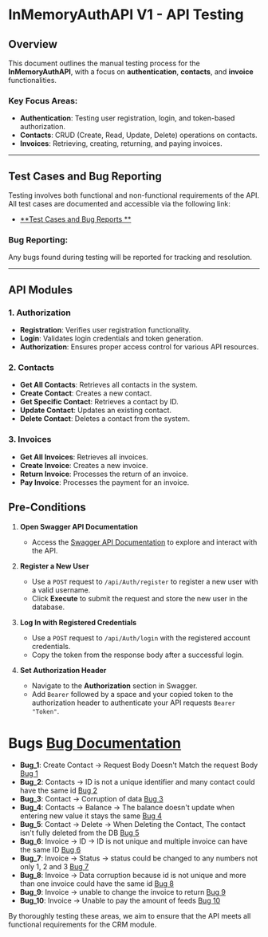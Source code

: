 # InMemoryAuthAPI V1 - API Testing

## Overview
This document outlines the manual testing process for the **InMemoryAuthAPI**, with a focus on **authentication**, **contacts**, and **invoice** functionalities.

### Key Focus Areas:
- **Authentication**: Testing user registration, login, and token-based authorization.
- **Contacts**: CRUD (Create, Read, Update, Delete) operations on contacts.
- **Invoices**: Retrieving, creating, returning, and paying invoices.

---

## Test Cases and Bug Reporting

Testing involves both functional and non-functional requirements of the API. All test cases are documented and accessible via the following link:

- [**Test Cases and Bug Reports **](https://docs.google.com/spreadsheets/d/1di4_oJrd1n3Hkw6CmIrcpZ4swlGvlpB-00YibXNPqZg/edit?gid=0#gid=0)

### Bug Reporting:
Any bugs found during testing will be reported for tracking and resolution.

---

## API Modules

### 1. Authorization
- **Registration**: Verifies user registration functionality.
- **Login**: Validates login credentials and token generation.
- **Authorization**: Ensures proper access control for various API resources.

### 2. Contacts
- **Get All Contacts**: Retrieves all contacts in the system.
- **Create Contact**: Creates a new contact.
- **Get Specific Contact**: Retrieves a contact by ID.
- **Update Contact**: Updates an existing contact.
- **Delete Contact**: Deletes a contact from the system.

### 3. Invoices
- **Get All Invoices**: Retrieves all invoices.
- **Create Invoice**: Creates a new invoice.
- **Return Invoice**: Processes the return of an invoice.
- **Pay Invoice**: Processes the payment for an invoice.
  
## Pre-Conditions

1. **Open Swagger API Documentation**  
   - Access the [Swagger API Documentation](https://qa-assignment.sortcrm.com/swagger/index.html) to explore and interact with the API.

2. **Register a New User**  
   - Use a `POST` request to `/api/Auth/register` to register a new user with a valid username.  
   - Click **Execute** to submit the request and store the new user in the database.

3. **Log In with Registered Credentials**  
   - Use a `POST` request to `/api/Auth/login` with the registered account credentials.  
   - Copy the token from the response body after a successful login.

4. **Set Authorization Header**  
   - Navigate to the **Authorization** section in Swagger.  
   - Add `Bearer` followed by a space and your copied token to the authorization header to authenticate your API requests `Bearer "Token"`.


# Bugs [Bug Documentation](https://docs.google.com/spreadsheets/d/1di4_oJrd1n3Hkw6CmIrcpZ4swlGvlpB-00YibXNPqZg/edit?gid=2059204296#gid=2059204296)

- **Bug_1**: Create Contact -> Request Body Doesn't Match the request Body [Bug 1](https://github.com/MMousa126/API-Testing---InMemoryAuthAPI-V1/tree/master/Issues/issue_1)
- **Bug_2**: Contacts -> ID is not a unique identifier and many contact could have the same id [Bug 2](https://github.com/MMousa126/API-Testing---InMemoryAuthAPI-V1/tree/master/Issues/issue_2)
- **Bug_3**: Contact -> Corruption of data [Bug 3](https://github.com/MMousa126/API-Testing---InMemoryAuthAPI-V1/tree/master/Issues/issue_3)
- **Bug_4**: Contacts -> Balance -> The balance doesn't update when entering new value it stays the same [Bug 4](https://github.com/MMousa126/API-Testing---InMemoryAuthAPI-V1/tree/master/Issues/issue_4)
- **Bug_5**: Contact -> Delete -> When Deleting the Contact, The contact isn't fully deleted from the DB [Bug 5](https://github.com/MMousa126/API-Testing---InMemoryAuthAPI-V1/tree/master/Issues/issue_5)
- **Bug_6**: Invoice -> ID -> ID is not unique and multiple invoice can have the same ID [Bug 6](https://github.com/MMousa126/API-Testing---InMemoryAuthAPI-V1/tree/master/Issues/issue_6)
- **Bug_7**: Invoice -> Status -> status could be changed to any numbers not only 1, 2 and 3 [Bug 7](https://github.com/MMousa126/API-Testing---InMemoryAuthAPI-V1/tree/master/Issues/issue_7)
- **Bug_8**: Invoice -> Data corruption because id is not unique and more than one invoice could have the same id [Bug 8](https://github.com/MMousa126/API-Testing---InMemoryAuthAPI-V1/tree/master/Issues/issue_8)
- **Bug_9**: Invoice -> unable to change the invoice to return [Bug 9](https://github.com/MMousa126/API-Testing---InMemoryAuthAPI-V1/tree/master/Issues/issue_9)
- **Bug_10**: Invoice -> Unable to pay the amount of feeds [Bug 10](https://github.com/MMousa126/API-Testing---InMemoryAuthAPI-V1/tree/master/Issues/issue_10)



By thoroughly testing these areas, we aim to ensure that the API meets all functional requirements for the CRM module.



